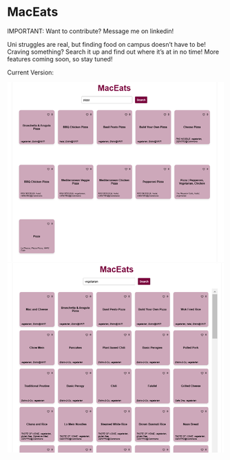 # MacEats

IMPORTANT: Want to contribute? Message me on linkedin! 

Uni struggles are real, but finding food on campus doesn’t have to be! Craving something? Search it up and find out where it’s at in no time! More features coming soon, so stay tuned! 

Current Version: 

![Pizza](./images/pizza.png)
![Vegetarian](./images/vegetarian.png)

